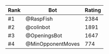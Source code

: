 Rank|Bot|Rating
---|---|---
#1|@RaspFish|2384
#2|@colinbot|1891
#3|@OpeningsBot|1647
#4|@MinOpponentMoves|774
